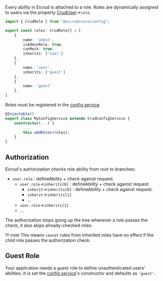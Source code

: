 Every ability in Eicrud is attached to a role. Roles are dynamically assigned to users via the property [CrudUser](../user/definition.md)->`role`.

```typescript title="roles.ts"
import { CrudRole } from "@eicrud/core/config";

export const roles: CrudRole[] = [
    { 
        name: 'admin', 
        isAdminRole: true,
        canMock: true,
        inherits: ['user']
    },
    { 
        name: 'user', 
        inherits: ['guest']
    },
    { 
        name: 'guest'
    },
]
```

Roles must be registered in the [config service]().
```typescript
@Injectable()
export class MyConfigService extends CrudConfigService {
    constructor(...) {
        ...
        this.addRoles(roles);
    }
}
```

## Authorization

Eicrud's authorization checks role ability from root to branches:  

- `user.role` : defineAbility + check against request.
    - `user.role`->`inherits[0]` : defineAbility + check against request.
        - `inherit`->`inherits[0]` : defineAbility + check against request.
        - `inherit`->`inherits[1]`
        - ...
    - `user.role`->`inherits[1]`
    - ...

The authorization stops going up the tree whenever a role passes the check, it also skips already-checked roles.

!!! note
    This means `cannot` rules from inherited roles have no effect if the child role passes the authorization check.

## Guest Role
Your application needs a guest role to define unauthenticated users' abilities. It is set the [config service]()'s constructor and defaults as `'guest'`.  
